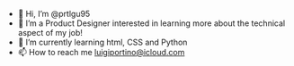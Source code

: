 - 👋 Hi, I’m @prtlgu95
- 👀 I’m a Product Designer interested in learning more about the technical aspect of my job!
- 🌱 I’m currently learning html, CSS and Python
- 📫 How to reach me luigiportino@icloud.com
